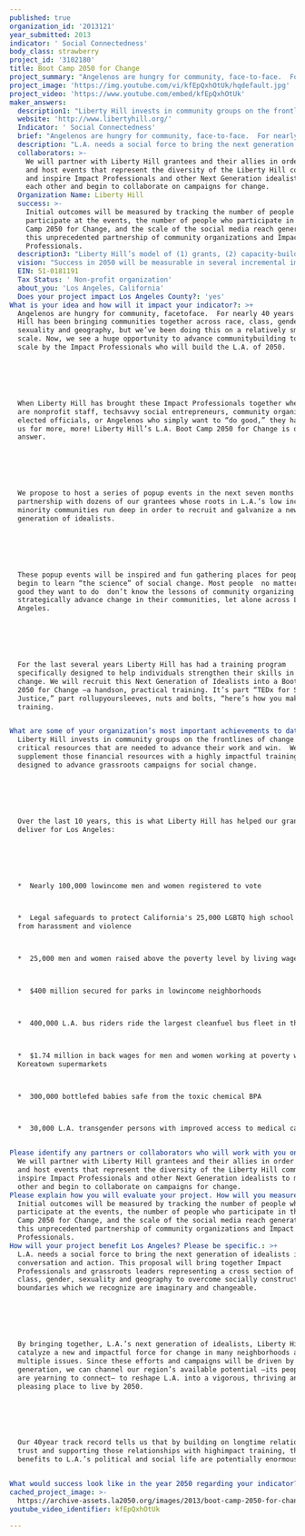 ```yaml
---
published: true
organization_id: '2013121'
year_submitted: 2013
indicator: ' Social Connectedness'
body_class: strawberry
project_id: '3102180'
title: Boot Camp 2050 for Change
project_summary: "Angelenos are hungry for community, face-to-face.  For nearly 40 years Liberty Hill has been bringing communities together across race, class, gender, sexuality and geography, but we’ve been doing this on a relatively small scale. Now, we see a huge opportunity to advance community-building to a new scale by the Impact Professionals who will build the L.A. of 2050. \r\n\r\nWhen Liberty Hill has brought these Impact Professionals together whether they are nonprofit staff, tech-savvy social entrepreneurs, community organizers, elected officials, or Angelenos who simply want to “do good,” they have asked us for more, more! Liberty Hill’s L.A. Boot Camp 2050 for Change is our answer.  \r\n\r\nWe propose to host a series of pop-up events in the next seven months in partnership with dozens of our grantees whose roots in L.A.’s low income and minority communities run deep in order to recruit and galvanize a new generation of idealists.  \r\n\r\nThese pop-up events will be inspired and fun gathering places for people to begin to learn “the science” of social change. Most people - no matter how much good they want to do - don’t know the lessons of community organizing or how to strategically advance change in their communities, let alone across Los Angeles. \r\n\r\nFor the last several years Liberty Hill has had a training program specifically designed to help individuals strengthen their skills in making change. We will recruit this Next Generation of Idealists into a Boot Camp 2050 for Change –a hands-on, practical training. It’s part “TEDx for Social Justice,” part roll-up-your-sleeves, nuts and bolts, “here’s how you make change” training. \r\n"
project_image: 'https://img.youtube.com/vi/kfEpQxhOtUk/hqdefault.jpg'
project_video: 'https://www.youtube.com/embed/kfEpQxhOtUk'
maker_answers:
  description1: "Liberty Hill invests in community groups on the frontlines of change with critical resources that are needed to advance their work and win.  We supplement those financial resources with a highly impactful training program designed to advance grassroots campaigns for social change. \r\n\r\nOver the last 10 years, this is what Liberty Hill has helped our grantees deliver for Los Angeles:\r\n\r\n•  Nearly 100,000 low-income men and women registered to vote\r\n•  Legal safeguards to protect California's 25,000 LGBTQ high school students from harassment and violence\r\n•  25,000 men and women raised above the poverty level by living wage jobs\r\n•  $400 million secured for parks in low-income neighborhoods\r\n•  400,000 L.A. bus riders ride the largest clean-fuel bus fleet in the country\r\n•  $1.74 million in back wages for men and women working at poverty wages in Koreatown supermarkets\r\n•  300,000 bottle-fed babies safe from the toxic chemical BPA\r\n•  30,000 L.A. transgender persons with improved access to medical care\r\n"
  website: 'http://www.libertyhill.org/'
  Indicator: ' Social Connectedness'
  brief: "Angelenos are hungry for community, face-to-face.  For nearly 40 years Liberty Hill has been bringing communities together across race, class, gender, sexuality and geography, but we’ve been doing this on a relatively small scale. Now, we see a huge opportunity to advance community-building to a new scale by the Impact Professionals who will build the L.A. of 2050. \r\n\r\nWhen Liberty Hill has brought these Impact Professionals together whether they are nonprofit staff, tech-savvy social entrepreneurs, community organizers, elected officials, or Angelenos who simply want to “do good,” they have asked us for more, more! Liberty Hill’s L.A. Boot Camp 2050 for Change is our answer.  \r\n\r\nWe propose to host a series of pop-up events in the next seven months in partnership with dozens of our grantees whose roots in L.A.’s low income and minority communities run deep in order to recruit and galvanize a new generation of idealists.  \r\n\r\nThese pop-up events will be inspired and fun gathering places for people to begin to learn “the science” of social change. Most people - no matter how much good they want to do - don’t know the lessons of community organizing or how to strategically advance change in their communities, let alone across Los Angeles. \r\n\r\nFor the last several years Liberty Hill has had a training program specifically designed to help individuals strengthen their skills in making change. We will recruit this Next Generation of Idealists into a Boot Camp 2050 for Change –a hands-on, practical training. It’s part “TEDx for Social Justice,” part roll-up-your-sleeves, nuts and bolts, “here’s how you make change” training. \r\n"
  description: "L.A. needs a social force to bring the next generation of idealists into conversation and action. This proposal will bring together Impact Professionals and grassroots leaders representing a cross section of race, class, gender, sexuality and geography to overcome socially constructed boundaries which we recognize are imaginary and changeable.\r\n\r\nBy bringing together, L.A.’s next generation of idealists, Liberty Hill will catalyze a new and impactful force for change in many neighborhoods and on multiple issues. Since these efforts and campaigns will be driven by this generation, we can channel our region’s available potential –its people who are yearning to connect– to reshape L.A. into a vigorous, thriving and pleasing place to live by 2050.\r\n\r\nOur 40-year track record tells us that by building on longtime relationships of trust and supporting those relationships with high-impact training, the benefits to L.A.’s political and social life are potentially enormous.   \r\n"
  collaborators: >-
    We will partner with Liberty Hill grantees and their allies in order to plan
    and host events that represent the diversity of the Liberty Hill community
    and inspire Impact Professionals and other Next Generation idealists to meet
    each other and begin to collaborate on campaigns for change. 
  Organization Name: Liberty Hill
  success: >-
    Initial outcomes will be measured by tracking the number of people who
    participate at the events, the number of people who participate in the Boot
    Camp 2050 for Change, and the scale of the social media reach generated by
    this unprecedented partnership of community organizations and Impact
    Professionals.
  description3: "Liberty Hill’s model of (1) grants, (2) capacity-building training and (3) alliance building is unique for southern California public foundations.  Over time our own grantees grow their organizational capacity and while they no longer need support from Liberty Hill, they engage funders who support Liberty Hill.  This is the closest we can come to defining a pool of competitors. We see this growth as opportunity.\r\n\r\nWe believe in collaborative leadership and we engage our grantees and other larger institutions who might be considered “competition” in alliance building. By pooling our resources and the talent of our people we can achieve much greater gains than working in isolation."
  vision: "Success in 2050 will be measurable in several incremental improvements in the quality of life in Los Angeles.   By laying the groundwork in Social Connectedness now, some examples of success might be evidenced by:\r\n\r\n•\tAdvancing EDUCATION reform that will reward success and not punish youth\r\n•\tExpansion of green spaces and clean air quality, two fundamental ENVIRONMENTAL QUALITY improvements which will reduce environmentally-related cases of asthma and cancer\r\n•\tImproving access to HEALTH care services and well-being opportunities\r\n•\tAmplifying the voices of marginal communities in the ARTS and strengthening CULTURAL VITALITY by making LA the venue of choice for creative thinkers and innovators\r\n•\tLifting the most vulnerable low-wage workers our of poverty through increased INCOME & EMPLOYMENT opportunities\r\n•\tSafeguarding affordable HOUSING stock\r\n•\tIncreasing PUBLIC SAFETY through community centered policing and common sense neighborhood restoration\r\n"
  EIN: 51-0181191
  Tax Status: ' Non-profit organization'
  about_you: 'Los Angeles, California'
  Does your project impact Los Angeles County?: 'yes'
What is your idea and how will it impact your indicator?: >+
  Angelenos are hungry for community, facetoface.  For nearly 40 years Liberty
  Hill has been bringing communities together across race, class, gender,
  sexuality and geography, but we’ve been doing this on a relatively small
  scale. Now, we see a huge opportunity to advance communitybuilding to a new
  scale by the Impact Professionals who will build the L.A. of 2050. 






  When Liberty Hill has brought these Impact Professionals together whether they
  are nonprofit staff, techsavvy social entrepreneurs, community organizers,
  elected officials, or Angelenos who simply want to “do good,” they have asked
  us for more, more! Liberty Hill’s L.A. Boot Camp 2050 for Change is our
  answer.  






  We propose to host a series of popup events in the next seven months in
  partnership with dozens of our grantees whose roots in L.A.’s low income and
  minority communities run deep in order to recruit and galvanize a new
  generation of idealists.  






  These popup events will be inspired and fun gathering places for people to
  begin to learn “the science” of social change. Most people  no matter how much
  good they want to do  don’t know the lessons of community organizing or how to
  strategically advance change in their communities, let alone across Los
  Angeles. 






  For the last several years Liberty Hill has had a training program
  specifically designed to help individuals strengthen their skills in making
  change. We will recruit this Next Generation of Idealists into a Boot Camp
  2050 for Change —a handson, practical training. It’s part “TEDx for Social
  Justice,” part rollupyoursleeves, nuts and bolts, “here’s how you make change”
  training. 


What are some of your organization’s most important achievements to date?: >+
  Liberty Hill invests in community groups on the frontlines of change with
  critical resources that are needed to advance their work and win.  We
  supplement those financial resources with a highly impactful training program
  designed to advance grassroots campaigns for social change. 






  Over the last 10 years, this is what Liberty Hill has helped our grantees
  deliver for Los Angeles:






  *  Nearly 100,000 lowincome men and women registered to vote



  *  Legal safeguards to protect California's 25,000 LGBTQ high school students
  from harassment and violence



  *  25,000 men and women raised above the poverty level by living wage jobs



  *  $400 million secured for parks in lowincome neighborhoods



  *  400,000 L.A. bus riders ride the largest cleanfuel bus fleet in the country



  *  $1.74 million in back wages for men and women working at poverty wages in
  Koreatown supermarkets



  *  300,000 bottlefed babies safe from the toxic chemical BPA



  *  30,000 L.A. transgender persons with improved access to medical care


Please identify any partners or collaborators who will work with you on this project.: >-
  We will partner with Liberty Hill grantees and their allies in order to plan
  and host events that represent the diversity of the Liberty Hill community and
  inspire Impact Professionals and other Next Generation idealists to meet each
  other and begin to collaborate on campaigns for change. 
Please explain how you will evaluate your project. How will you measure success?: >-
  Initial outcomes will be measured by tracking the number of people who
  participate at the events, the number of people who participate in the Boot
  Camp 2050 for Change, and the scale of the social media reach generated by
  this unprecedented partnership of community organizations and Impact
  Professionals.
How will your project benefit Los Angeles? Please be specific.: >+
  L.A. needs a social force to bring the next generation of idealists into
  conversation and action. This proposal will bring together Impact
  Professionals and grassroots leaders representing a cross section of race,
  class, gender, sexuality and geography to overcome socially constructed
  boundaries which we recognize are imaginary and changeable.






  By bringing together, L.A.’s next generation of idealists, Liberty Hill will
  catalyze a new and impactful force for change in many neighborhoods and on
  multiple issues. Since these efforts and campaigns will be driven by this
  generation, we can channel our region’s available potential —its people who
  are yearning to connect— to reshape L.A. into a vigorous, thriving and
  pleasing place to live by 2050.






  Our 40year track record tells us that by building on longtime relationships of
  trust and supporting those relationships with highimpact training, the
  benefits to L.A.’s political and social life are potentially enormous.   


What would success look like in the year 2050 regarding your indicator?: "Success in 2050 will be measurable in several incremental improvements in the quality of life in Los Angeles.   By laying the groundwork in Social Connectedness now, some examples of success might be evidenced by:\n\n\n\n\n\n*\tAdvancing EDUCATION reform that will reward success and not punish youth\n\n\n*\tExpansion of green spaces and clean air quality, two fundamental ENVIRONMENTAL QUALITY improvements which will reduce environmentallyrelated cases of asthma and cancer\n\n\n*\tImproving access to HEALTH care services and wellbeing opportunities\n\n\n*\tAmplifying the voices of marginal communities in the ARTS and strengthening CULTURAL VITALITY by making LA the venue of choice for creative thinkers and innovators\n\n\n*\tLifting the most vulnerable lowwage workers our of poverty through increased INCOME & EMPLOYMENT opportunities\n\n\n*\tSafeguarding affordable HOUSING stock\n\n\n*\tIncreasing PUBLIC SAFETY through community centered policing and common sense neighborhood restoration\n\n\n"
cached_project_image: >-
  https://archive-assets.la2050.org/images/2013/boot-camp-2050-for-change/img.youtube.com/vi/kfEpQxhOtUk/hqdefault.jpg
youtube_video_identifier: kfEpQxhOtUk

---
```

